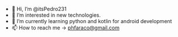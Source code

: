 - 👋 Hi, I’m @itsPedro231
- 👀 I’m interested in new technologies.
- 🌱 I’m currently learning python and kotlin for android development
- 📫 How to reach me -> phfaraco@gmail.com

<!---
itsPedro231/itsPedro231 is a ✨ special ✨ repository because its `README.md` (this file) appears on your GitHub profile.
You can click the Preview link to take a look at your changes.
--->
